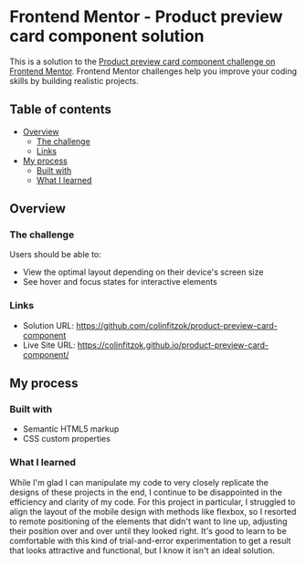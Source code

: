 # Frontend Mentor - Product preview card component solution

This is a solution to the [Product preview card component challenge on Frontend Mentor](https://www.frontendmentor.io/challenges/product-preview-card-component-GO7UmttRfa). Frontend Mentor challenges help you improve your coding skills by building realistic projects. 

## Table of contents

- [Overview](#overview)
  - [The challenge](#the-challenge)
  - [Links](#links)
- [My process](#my-process)
  - [Built with](#built-with)
  - [What I learned](#what-i-learned)

## Overview

### The challenge

Users should be able to:

- View the optimal layout depending on their device's screen size
- See hover and focus states for interactive elements

### Links

- Solution URL: https://github.com/colinfitzok/product-preview-card-component
- Live Site URL: https://colinfitzok.github.io/product-preview-card-component/

## My process

### Built with

- Semantic HTML5 markup
- CSS custom properties

### What I learned

While I'm glad I can manipulate my code to very closely replicate the designs of these projects in the end, I continue to be disappointed in the efficiency and clarity of my code. For this project in particular, I struggled to align the layout of the mobile design with methods like flexbox, so I resorted to remote positioning of the elements that didn't want to line up, adjusting their position over and over until they looked right. It's good to learn to be comfortable with this kind of trial-and-error experimentation to get a result that looks attractive and functional, but I know it isn't an ideal solution.
